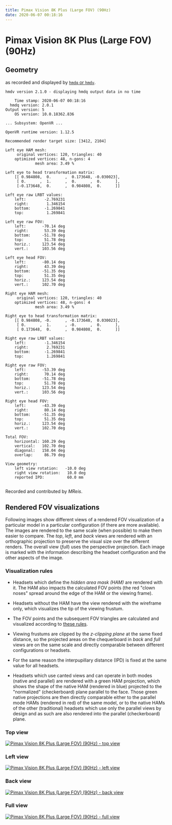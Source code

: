 ```yaml
---
title: Pimax Vision 8K Plus (Large FOV) (90Hz)
date: 2020-06-07 00:18:16
---
```

# Pimax Vision 8K Plus (Large FOV) (90Hz)

## Geometry

as recorded and displayed by [`hmdq` or `hmdv`](https://github.com/risa2000/hmdq).
```
hmdv version 2.1.0 - displaying hmdq output data in no time

    Time stamp: 2020-06-07 00:18:16
  hmdq version: 2.0.1
Output version: 5
    OS version: 10.0.18362.836

... Subsystem: OpenVR ...

OpenVR runtime version: 1.12.5

Recommended render target size: [3412, 2104]

Left eye HAM mesh:
     original vertices: 120, triangles: 40
    optimized vertices: 48, n-gons: 4
             mesh area: 3.49 %

Left eye to head transformation matrix:
    [[ 0.984808,  0.      ,  0.173648, -0.030023],
     [ 0.      ,  1.      ,  0.      ,  0.      ],
     [-0.173648,  0.      ,  0.984808,  0.      ]]

Left eye raw LRBT values:
    left:        -2.769231
    right:        1.346154
    bottom:      -1.269841
    top:          1.269841

Left eye raw FOV:
    left:       -70.14 deg
    right:       53.39 deg
    bottom:     -51.78 deg
    top:         51.78 deg
    horiz.:     123.54 deg
    vert.:      103.56 deg

Left eye head FOV:
    left:       -80.14 deg
    right:       43.39 deg
    bottom:     -51.35 deg
    top:         51.35 deg
    horiz.:     123.54 deg
    vert.:      102.70 deg

Right eye HAM mesh:
     original vertices: 120, triangles: 40
    optimized vertices: 48, n-gons: 4
             mesh area: 3.49 %

Right eye to head transformation matrix:
    [[ 0.984808, -0.      , -0.173648,  0.030023],
     [ 0.      ,  1.      , -0.      ,  0.      ],
     [ 0.173648,  0.      ,  0.984808,  0.      ]]

Right eye raw LRBT values:
    left:        -1.346154
    right:        2.769231
    bottom:      -1.269841
    top:          1.269841

Right eye raw FOV:
    left:       -53.39 deg
    right:       70.14 deg
    bottom:     -51.78 deg
    top:         51.78 deg
    horiz.:     123.54 deg
    vert.:      103.56 deg

Right eye head FOV:
    left:       -43.39 deg
    right:       80.14 deg
    bottom:     -51.35 deg
    top:         51.35 deg
    horiz.:     123.54 deg
    vert.:      102.70 deg

Total FOV:
    horizontal: 160.29 deg
    vertical:   102.70 deg
    diagonal:   158.04 deg
    overlap:     86.79 deg

View geometry:
    left view rotation:   -10.0 deg
    right view rotation:   10.0 deg
    reported IPD:          60.0 mm


```
Recorded and contributed by _MReis_.

## Rendered FOV visualizations

Following images show different views of a rendered FOV visualization of a
particular model in a particular configuration (if there are more available).
The images are rendered to the same scale (when possible) to make them easier
to compare. The _top_, _left_, and _back_ views are rendered with an
orthographic projection to preserve the visual size over the different renders.
The overall view (_full_) uses the perspective projection. Each image is marked
with the information describing the headset configuration and the other aspects
of the image.

### Visualization rules

* Headsets which define the _hidden area mask (HAM)_ are rendered with it. The
  HAM also impacts the calculated FOV points (the red "clown noses" spread
  around the edge of the HAM or the viewing frame).

* Headsets without the HAM have the view rendered with the wireframe only, which
  visualizes the tip of the viewing frustum.

* The FOV points and the subsequent FOV triangles are calculated and visualized
  according to [these
  rules](https://risa2000.github.io/vrdocs/docs/hmd_fov_calculation).

* Viewing frustums are clipped by the _z-clipping plane_ at the same fixed
  distance, so the projected areas on the chequerboard in _back_ and _full_
  views are on the same scale and directly comparable between different
  configurations or headsets.

* For the same reason the interpupillary distance (IPD) is fixed at the same
  value for all headsets.

* Headsets which use canted views and can operate in both modes (native and
  parallel) are rendered with a green HAM projection, which shows the shape of
  the native HAM (rendered in blue) projected to the "normalized"
  (checkerboard) plane parallel to the face. Those green native projections are
  then directly comparable either to the parallel mode HAMs (rendered in red)
  of the same model, or to the native HAMs of the other (traditional) headsets
  which use only the parallel views by design and as such are also rendered
  into the parallel (checkerboard) plane.

### Top view
[![Pimax Vision 8K Plus (Large FOV) (90Hz) - top view](../images/PimaxVision8KPlus_Large_Native_90Hz_top.dmx.png)](../images/PimaxVision8KPlus_Large_Native_90Hz_top.dmx.png)

### Left view
[![Pimax Vision 8K Plus (Large FOV) (90Hz) - left view](../images/PimaxVision8KPlus_Large_Native_90Hz_left.dmx.png)](../images/PimaxVision8KPlus_Large_Native_90Hz_left.dmx.png)

### Back view
[![Pimax Vision 8K Plus (Large FOV) (90Hz) - back view](../images/PimaxVision8KPlus_Large_Native_90Hz_back.dmx.png)](../images/PimaxVision8KPlus_Large_Native_90Hz_back.dmx.png)

### Full view
[![Pimax Vision 8K Plus (Large FOV) (90Hz) - full view](../images/PimaxVision8KPlus_Large_Native_90Hz_over.dmx.png)](../images/PimaxVision8KPlus_Large_Native_90Hz_over.dmx.png)

